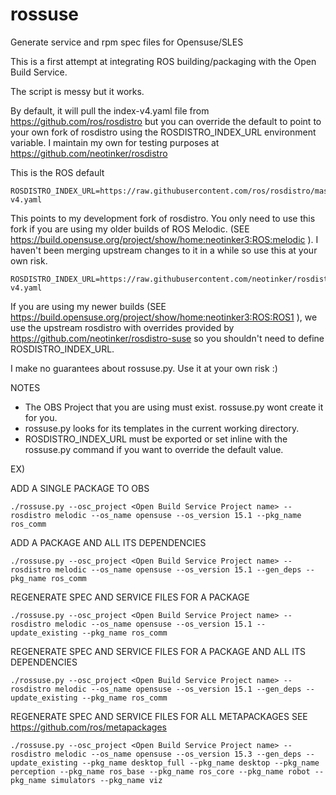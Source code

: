 # rossuse
Generate service and rpm spec files for Opensuse/SLES

This is a first attempt at integrating ROS building/packaging with the Open Build Service.

The script is messy but it works.

By default, it will pull the index-v4.yaml file from https://github.com/ros/rosdistro but you can override the default to point to your own fork of rosdistro using the ROSDISTRO_INDEX_URL environment variable. I maintain my own for testing purposes at https://github.com/neotinker/rosdistro

This is the ROS default
``` 
ROSDISTRO_INDEX_URL=https://raw.githubusercontent.com/ros/rosdistro/master/index-v4.yaml
```

This points to my development fork of rosdistro. You only need to use this fork if you are using my older builds of ROS Melodic. (SEE https://build.opensuse.org/project/show/home:neotinker3:ROS:melodic ). I haven't been merging upstream changes to it in a while so use this at your own risk. 
``` 
ROSDISTRO_INDEX_URL=https://raw.githubusercontent.com/neotinker/rosdistro/build_test/index-v4.yaml
```

If you are using my newer builds (SEE https://build.opensuse.org/project/show/home:neotinker3:ROS:ROS1 ), we use the upstream rosdistro with overrides provided by https://github.com/neotinker/rosdistro-suse so you shouldn't need to define ROSDISTRO_INDEX_URL.

I make no guarantees about rossuse.py. Use it at your own risk :)

NOTES

- The OBS Project that you are using must exist. rossuse.py wont create it for you.
- rossuse.py looks for its templates in the current working directory.
- ROSDISTRO_INDEX_URL must be exported or set inline with the rossuse.py command if you want to override the default value.

EX)

ADD A SINGLE PACKAGE TO OBS

```./rossuse.py --osc_project <Open Build Service Project name> --rosdistro melodic --os_name opensuse --os_version 15.1 --pkg_name ros_comm```

ADD A PACKAGE AND ALL ITS DEPENDENCIES

```./rossuse.py --osc_project <Open Build Service Project name> --rosdistro melodic --os_name opensuse --os_version 15.1 --gen_deps --pkg_name ros_comm```

REGENERATE SPEC AND SERVICE FILES FOR A PACKAGE

```./rossuse.py --osc_project <Open Build Service Project name> --rosdistro melodic --os_name opensuse --os_version 15.1 --update_existing --pkg_name ros_comm```

REGENERATE SPEC AND SERVICE FILES FOR A PACKAGE AND ALL ITS DEPENDENCIES

```./rossuse.py --osc_project <Open Build Service Project name> --rosdistro melodic --os_name opensuse --os_version 15.1 --gen_deps --update_existing --pkg_name ros_comm```

REGENERATE SPEC AND SERVICE FILES FOR ALL METAPACKAGES
 SEE https://github.com/ros/metapackages

```./rossuse.py --osc_project <Open Build Service Project name> --rosdistro melodic --os_name opensuse --os_version 15.3 --gen_deps --update_existing --pkg_name desktop_full --pkg_name desktop --pkg_name perception --pkg_name ros_base --pkg_name ros_core --pkg_name robot --pkg_name simulators --pkg_name viz```

